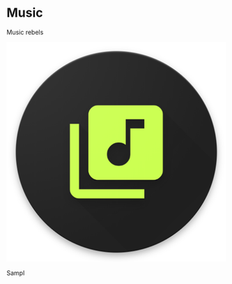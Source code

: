 # Music
Music rebels

![Music rebels](https://github.com/eveey/Music/blob/master/app/src/main/assets/web_hi_res_round_512.png)

Sampl